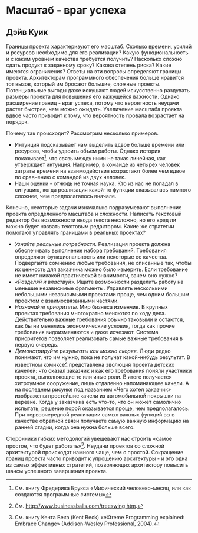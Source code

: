 # Масштаб - враг успеха

## Дэйв Куик

Границы проекта характеризуют его масштаб. Сколько времени, усилий и
ресурсов необходимо для его реализации? Какую функциональность и с каким
уровнем качества требуется получить? Насколько сложно сдать продукт к
заданному сроку? Какова степень риска? Какие имеются ограничения? Ответы
на эти вопросы определяют границы проекта. Архитекторам программного
обеспечения больше нравится тот вызов, который им бросают большие,
сложные проекты. Потенциальные выгоды даже искушают людей искусственно
раздувать размеры проекта для повышения его кажущейся важности.
Однако расширение границ - враг успеха, потому что вероятность неудачи
растет быстрее, чем можно ожидать. Увеличение масштаба проекта вдвое часто
приводит к тому, что вероятность провала возрастает на порядок.

Почему так происходит? Рассмотрим несколько примеров.
- Интуиция подсказывает нам выделить вдвое больше времени или
ресурсов, чтобы удвоить объем работы. Однако история показывает[^1], что связь
между ними не такая линейная, как утверждает интуиция. Например,
в команде из четырех человек затраты времени на взаимодействия
возрастают более чем вдвое по сравнению с командой из двух человек.
- Наши оценки - отнюдь не точная наука. Кто из нас не попадал в
ситуацию, когда реализация какой-то функции оказывалась намного
сложнее, чем предполагалось вначале.

Конечно, некоторые задачи изначально подразумевают выполнение
проекта определенного масштаба и сложности. Написать текстовый редактор
без возможности ввода текста несложно, но его вряд ли можно будет назвать
текстовым редактором. Какие же стратегии помогают управлять границами
в реальных проектах?

- _Узнайте реальные потребности._ Реализация проекта должна
обеспечивать выполнение набора требований. Требования определяют
функциональность или некоторые ее качества. Подвергайте сомнению любые
требования, не описанные так, чтобы их ценность для заказчика можно
было измерить. Если требование не имеет никакой практической
значимости, зачем оно нужно?
- _«Разделяй и властвуй»._ Ищите возможности разделить работу на
меньшие независимые фрагменты. Управлять несколькими небольшими
независимыми проектами проще, чем одним большим проектом с
взаимосвязанными частями.
- _Назначайте приоритеты._ Мир бизнеса изменчив. В крупных проектах
требования многократно меняются по ходу дела. Действительно важные
требования обычно таковыми и остаются, как бы ни менялись
экономические условия, тогда как прочие требования видоизменяются и даже
исчезают. Система приоритетов позволяет реализовать самые важные
требования в первую очередь.
- _Демонстрируйте результаты как можно скорее._ Люди редко
понимают, что им нужно, пока не получат какой-нибудь результат. В известном
комиксе[^2] представлена эволюция проекта детских качелей: что сказал
заказчик и как его требования поняли участники проекта,
выполняющие те или иные роли. В итоге получается хитроумное сооружение,
лишь отдаленно напоминающее качели. А на последнем рисунке под
названием «Чего хотел заказчик» изображены простейшие качели из
автомобильной покрышки на веревке. Когда у заказчика есть что-то, что
он может самолично испытать, решение порой оказывается проще, чем
предполагалось. При первоочередной реализации самых важных
функций вы в качестве обратной связи получаете самую важную информацию
на ранней стадии, когда она нужна больше всего.

Сторонники гибких методологий увещевают нас строить «самое простое, что
будет работать»[^3]. Неудачи проектов со сложной архитектурой происходят
намного чаще, чем с простой. Сокращение границ проекта часто приводит
к упрощению архитектуры - и это одна из самых эффективных стратегий,
позволяющих архитектору повысить шансы успешного завершения проекта.

[^1]: См. книгу Фредерика Брукса «Мифический человеко-месяц, или как создаются
программные системы»

[^2]: См. http://www.businessballs.com/treeswing.htm.

[^3]: См. книгу Кента Бека (Kent Beck) «eXtreme Programming explained: Embrace
Change» (Addison-Wesley Professional, 2004).